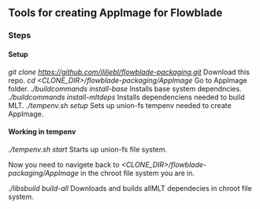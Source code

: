 ## Tools for creating AppImage for Flowblade

### Steps

#### Setup
*git clone https://github.com/jliljebl/flowblade-packaging.git* Download this repo.
*cd <CLONE_DIR>/flowblade-packaging/AppImage* Go to AppImage folder.
*./buildcommands install-base* Installs base system dependncies.
*./buildcommands install-mltdeps* Installs dependenciens needed to build MLT.
*./tempenv.sh setup* Sets up union-fs tempenv needed to create AppImage.

#### Working in tempenv
*./tempenv.sh start* Starts up union-fs file system.

Now you need to navigete back to *<CLONE_DIR>/flowblade-packaging/AppImage* in the chroot file system you are in.

*./libsbuild build-all* Downloads and builds allMLT dependecies in chroot file system.

